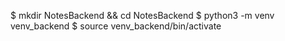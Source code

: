 $ mkdir NotesBackend && cd NotesBackend
$ python3 -m venv venv_backend
$ source venv_backend/bin/activate

